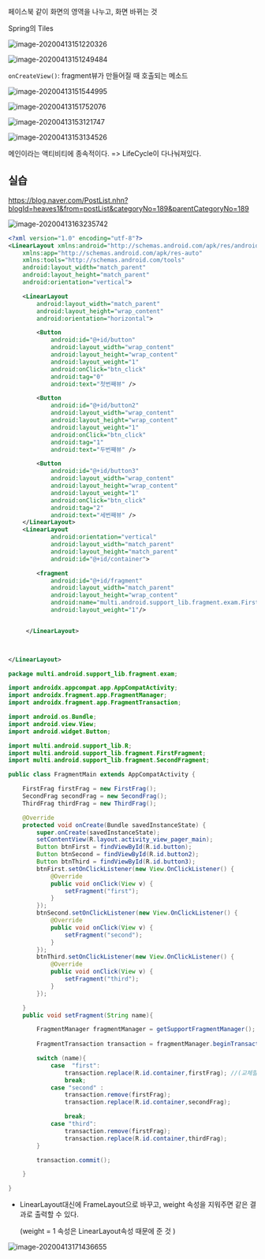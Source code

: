 페이스북 같이 화면의 영역을 나누고, 화면 바뀌는 것

Spring의 Tiles

![image-20200413151220326](images/image-20200413151220326.png)

![image-20200413151249484](images/image-20200413151249484.png)



`onCreateView()`: fragment뷰가 만들어질 때 호출되는 메소드

![image-20200413151544995](images/image-20200413151544995.png)

![image-20200413151752076](images/image-20200413151752076.png)







![image-20200413153121747](images/image-20200413153121747.png)

![image-20200413153134526](images/image-20200413153134526.png)

메인이라는 액티비티에 종속적이다. => LifeCycle이 다나눠져있다.





## 실습

https://blog.naver.com/PostList.nhn?blogId=heaves1&from=postList&categoryNo=189&parentCategoryNo=189

![image-20200413163235742](images/image-20200413163235742.png)

```xml
<?xml version="1.0" encoding="utf-8"?>
<LinearLayout xmlns:android="http://schemas.android.com/apk/res/android"
    xmlns:app="http://schemas.android.com/apk/res-auto"
    xmlns:tools="http://schemas.android.com/tools"
    android:layout_width="match_parent"
    android:layout_height="match_parent"
    android:orientation="vertical">

    <LinearLayout
        android:layout_width="match_parent"
        android:layout_height="wrap_content"
        android:orientation="horizontal">

        <Button
            android:id="@+id/button"
            android:layout_width="wrap_content"
            android:layout_height="wrap_content"
            android:layout_weight="1"
            android:onClick="btn_click"
            android:tag="0"
            android:text="첫번째뷰" />

        <Button
            android:id="@+id/button2"
            android:layout_width="wrap_content"
            android:layout_height="wrap_content"
            android:layout_weight="1"
            android:onClick="btn_click"
            android:tag="1"
            android:text="두번째뷰" />

        <Button
            android:id="@+id/button3"
            android:layout_width="wrap_content"
            android:layout_height="wrap_content"
            android:layout_weight="1"
            android:onClick="btn_click"
            android:tag="2"
            android:text="세번째뷰" />
    </LinearLayout>
    <LinearLayout
            android:orientation="vertical"
            android:layout_width="match_parent"
            android:layout_height="match_parent"
            android:id="@+id/container">

        <fragment
            android:id="@+id/fragment"
            android:layout_width="match_parent"
            android:layout_height="wrap_content"
            android:name="multi.android.support_lib.fragment.exam.FirstFrag"
            android:layout_weight="1"/>


     </LinearLayout>
   


</LinearLayout>
```

```java
package multi.android.support_lib.fragment.exam;

import androidx.appcompat.app.AppCompatActivity;
import androidx.fragment.app.FragmentManager;
import androidx.fragment.app.FragmentTransaction;

import android.os.Bundle;
import android.view.View;
import android.widget.Button;

import multi.android.support_lib.R;
import multi.android.support_lib.fragment.FirstFragment;
import multi.android.support_lib.fragment.SecondFragment;

public class FragmentMain extends AppCompatActivity {

    FirstFrag firstFrag = new FirstFrag();
    SecondFrag secondFrag = new SecondFrag();
    ThirdFrag thirdFrag = new ThirdFrag();

    @Override
    protected void onCreate(Bundle savedInstanceState) {
        super.onCreate(savedInstanceState);
        setContentView(R.layout.activity_view_pager_main);
        Button btnFirst = findViewById(R.id.button);
        Button btnSecond = findViewById(R.id.button2);
        Button btnThird = findViewById(R.id.button3);
        btnFirst.setOnClickListener(new View.OnClickListener() {
            @Override
            public void onClick(View v) {
                setFragment("first");
            }
        });
        btnSecond.setOnClickListener(new View.OnClickListener() {
            @Override
            public void onClick(View v) {
                setFragment("second");
            }
        });
        btnThird.setOnClickListener(new View.OnClickListener() {
            @Override
            public void onClick(View v) {
                setFragment("third");
            }
        });

    }
    public void setFragment(String name){

        FragmentManager fragmentManager = getSupportFragmentManager();
        
        FragmentTransaction transaction = fragmentManager.beginTransaction();

        switch (name){
            case  "first":
                transaction.replace(R.id.container,firstFrag); //(교체할부분, 뭐로교체할지)
                break;
            case "second" :
                transaction.remove(firstFrag);
                transaction.replace(R.id.container,secondFrag);

                break;
            case "third":
                transaction.remove(firstFrag);
                transaction.replace(R.id.container,thirdFrag);
        }

        transaction.commit();

    }

}
```



* LinearLayout대신에 FrameLayout으로 바꾸고, weight 속성을 지워주면 같은 결과로 출력할 수 있다.

  (weight = 1 속성은 LinearLayout속성 때문에 준 것 )

![image-20200413171436655](images/image-20200413171436655.png)